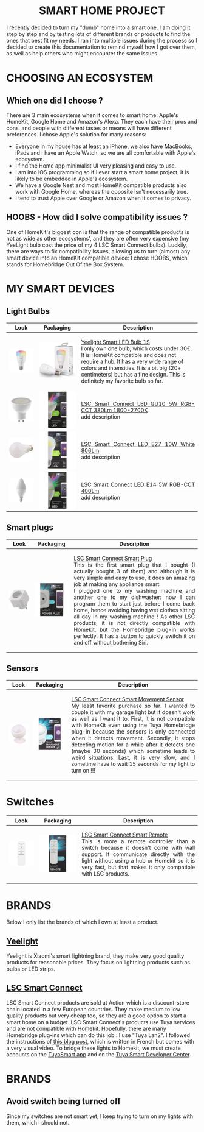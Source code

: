 <h1 align="center">SMART HOME PROJECT</h1>

I recently decided to turn my "dumb" home into a smart one. I am doing it step by step and by testing lots of different brands or products to find the ones that best fit my needs.
I ran into multiple issues during the process so I decided to create this documentation to remind myself how I got over them, as well as help others who might encounter the same issues.

# CHOOSING AN ECOSYSTEM

## Which one did I choose ?

There are 3 main ecosystems when it comes to smart home: Apple's HomeKit, Google Home and Amazon's Alexa. They each have their pros and cons, and people with different tastes or means will have different preferences. I chose Apple's solution for many reasons:
  - Everyone in my house has at least an iPhone, we also have MacBooks, iPads and I have an Apple Watch, so we are all comfortable with Apple's ecosystem.
  - I find the Home app minimalist UI very pleasing and easy to use.
  - I am into iOS programming so if I ever start a smart home project, it is likely to be embedded in Apple's ecosystem.
  - We have a Google Nest and most HomeKit compatible products also work with Google Home, whereas the opposite isn't necessarily true.
  - I tend to trust Apple over Google or Amazon when it comes to privacy.

## HOOBS - How did I solve compatibility issues ?

One of HomeKit's biggest con is that the range of compatible products is not as wide as other ecosystems', and they are often very expensive (my YeeLight bulb cost the price of my 4 LSC Smart Connect bulbs).
Luckily, there are ways to fix compatibility issues, allowing us to turn (almost) any smart device into an HomeKit compatible device: I chose HOOBS, which stands for Homebridge Out Of the Box System.


# MY SMART DEVICES

## Light Bulbs
| Look | Packaging | Description |
|-|-|-|
| <img src="img/yeelight-1S.jpg" width=250> | <img src="img/yeelight-1S-box.jpg" width=250> | <p align="left">[Yeelight Smart LED Bulb 1S](https://www.amazon.fr/Yeelight-millions-couleurs-Compatible-Assistant/dp/B0832XR68B/ref=sxts_sxwds-bia-wc-p13n1_0)<br/>I only own one bulb, which costs under 30€. It is HomeKit compatible and does not require a hub. It has a very wide range of colors and intensities. It is a bit big (20+ centimeters) but has a fine design. This is definitely my favorite bulb so far.</p>|
| <img src="img/lsc-smart-led-GU10.jpeg" width=250> | <img src="img/lsc-smart-led-GU10-box.jpeg" width=250> | <p align="justify">[LSC Smart Connect LED GU10 5W RGB-CCT 380Lm 1800-2700K](https://www.action.com/fr-fr/p/spot-multicolore-connecte-lsc-smart-connect-2/)<br/>add description</p>|
| <img src="img/lsc-smart-led-E27.jpeg" width=250> | <img src="img/lsc-smart-led-E27-box.jpeg" width=250> | <p align="justify">[LSC Smart Connect LED E27 10W White 806Lm ](https://www.action.com/fr-fr/p/lampe-led-intelligente-lsc-smart-connect3/)<br/>add description</p>|
| <img src="img/lsc-smart-led-E14.jpeg" width=250> | <img src="img/lsc-smart-led-E14-box.jpeg" width=250> | <p align="justify">[LSC Smart Connect LED E14 5W RGB-CCT 400Lm ](https://www.action.com/fr-fr/p/lampe-led-intelligente-lsc-smart-connect3/)<br/>add description</p>|

## Smart plugs
| Look | Packaging | Description |
|-|-|-|
| <img src="img/lsc-smart-plug.jpeg" width=250> | <img src="img/lsc-smart-plug-box.jpeg" width=250> | <p align="justify">[LSC Smart Connect Smart Plug](https://www.action.com/fr-fr/p/prise-intelligente-lsc-smart-connect/)<br/>This is the first smart plug that I bought (I actually bought 3 of them) and although it is very simple and easy to use, it does an amazing job at making any appliance smart.<br/>I plugged one to my washing machine and another one to my dishwasher: now I can program them to start just before I come back home, hence avoiding having wet clothes sitting all day in my washing machine ! As other LSC products, it is not directly compatible with Homekit, but the Homebridge plug-in works perfectly. It has a button to quickly switch it on and off without bothering Siri.</p>


## Sensors
| Look | Packaging | Description |
|-|-|-|
| <img src="img/lsc-smart-motion-sensor.jpeg" width=250> | <img src="img/lsc-smart-motion-sensor-box.jpeg" width=250> | <p align="justify">[LSC Smart Connect Smart Movement Sensor](https://www.action.com/fr-fr/p/dummy-3000370/)<br/>My least favorite purchase so far. I wanted to couple it with my garage light but it doesn't work as well as I want it to. First, it is not compatible with HomeKit even using the Tuya Homebridge plug-in because the sensors is only connected when it detects movement. Secondly, it stops detecting motion for a while after it detects one (maybe 30 seconds) which sometime leads to weird situations. Last, it is very slow, and I sometime have to wait 15 seconds for my light to turn on !!!</p>

# Switches
| Look | Packaging | Description |
|-|-|-|
| <img src="img/lsc-smart-remote.jpeg" width=250> | <img src="img/lsc-smart-remote-box.jpeg" width=250> | <p align="justify">[LSC Smart Connect Smart Remote](https://www.action.com/fr-fr/p/telecommande-lsc-smart-connect/)<br/>This is more a remote controller than a switch because it doesn't come with wall support. It communicate directly with the light without using a hub or Homekit so it is very fast, but that makes it only compatible with LSC products.</p>


# BRANDS

Below I only list the brands of which I own at least a product.

## [Yeelight](https://www.yeelight.com/)

Yeelight is Xiaomi's smart lightning brand, they make very good quality products for reasonable prices. They focus on lightning products such as bulbs or LED strips.

## [LSC Smart Connect](https://www.action.com/fr-fr/brands/lsc-smart-connect/)

LSC Smart Connect products are sold at Action which is a discount-store chain located in a few European countries. They make medium to low quality products but very cheap too, so they are a good option to start a smart home on a budget.
LSC Smart Connect's products use Tuya services and are not compatible with Homekit. Hopefully, there are many Homebridge plug-ins which can do this job : I use "Tuya Lan2". I followed the instructions of [this blog post](http://www.experience2geek.com/tuto-lsc-smart-connect-avec-homekit/), which is written in French but comes with a very visual video. To bridge these lights to Homekit, we must create accounts on the [TuyaSmart app](https://apps.apple.com/fr/app/tuyasmart/id1034649547) and on the [Tuya Smart Developer Center](https://iot.tuya.com/).

# BRANDS

## Avoid switch being turned off
Since my switches are not smart yet, I keep trying to turn on my lights with them, which I should not.
